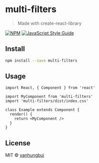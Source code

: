 # multi-filters

> Made with create-react-library

[![NPM](https://img.shields.io/npm/v/multi-filters.svg)](https://www.npmjs.com/package/multi-filters) [![JavaScript Style Guide](https://img.shields.io/badge/code_style-standard-brightgreen.svg)](https://standardjs.com)

## Install

```bash
npm install --save multi-filters
```

## Usage

```tsx
import React, { Component } from 'react'

import MyComponent from 'multi-filters'
import 'multi-filters/dist/index.css'

class Example extends Component {
  render() {
    return <MyComponent />
  }
}
```

## License

MIT © [vanhungbui](https://github.com/vanhungbui)
